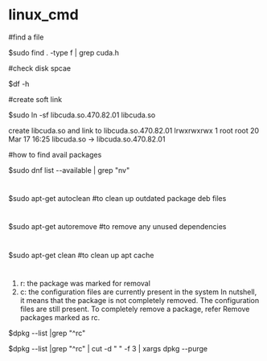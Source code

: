 # linux_cmd

#find a file

$sudo find . -type f |  grep cuda.h

#check disk spcae

$df -h

#create soft link

$sudo ln -sf libcuda.so.470.82.01 libcuda.so 

create libcuda.so and link to libcuda.so.470.82.01
lrwxrwxrwx 1 root root       20 Mar 17 16:25 libcuda.so -> libcuda.so.470.82.01

#how to find avail packages 

$sudo dnf  list --available | grep "nv"

#
$sudo apt-get autoclean #to clean up outdated package deb files
#
$sudo apt-get autoremove #to remove any unused dependencies
#
$sudo apt-get clean #to clean up apt cache

#
1. r: the package was marked for removal
2. c: the configuration files are currently present in the system
In nutshell, it means that the package is not completely removed. The configuration files are still present. To completely remove a package, refer Remove packages marked as rc.

$dpkg --list |grep "^rc"

$dpkg --list |grep "^rc" | cut -d " " -f 3 | xargs dpkg --purge
